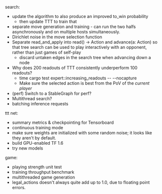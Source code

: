 search:
- update the algorithm to also produce an improved to_win probability    
    - then update TTT to train that
- separate move generation and training - can run the two halfs asynchronously and on multiple hosts simultaneously.
- Dirichlet noise in the move selection function
- Separate read_and_apply into read() -> Action and advance(a: Action) so that tree search can be used to play interactively with an opponent, rather than just games of self-play
    - discard untaken edges in the search tree when advancing down a node
- Why does 200 readouts of TTT consistently underperform 100 readouts?
    - time cargo test expert::increasing_readouts -- --nocapture
    - Make sure the selected action is best from the PoV of the *current player*
- (perf) Switch to a StableGraph for perf?
- Multithread search?
- batching inference requests

ttt net:
- summary metrics & checkpointing for Tensorboard
- continuous training mode
- make sure weights are initialized with some random noise; it looks like they aren't by default.
- build GPU-enabled TF 1.6
- try new models

game:
- playing strength unit test
- training throughput benchmark
- multithreaded game generation
- legal_actions doesn't always quite add up to 1.0, due to floating point errors.

